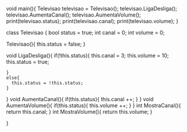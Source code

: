 void main(){
  Televisao televisao = Televisao();
  televisao.LigaDesliga();
  televisao.AumentaCanal();
  televisao.AumentaVolume();
  print(televisao.status);
  print(televisao.canal);
  print(televisao.volume);
}

class Televisao {
  bool status = true;
  int canal = 0;
  int volume = 0;

  Televisao(){
    this.status = false;
  }

  void LigaDesliga(){
    if(!this.status){
    this.canal = 3; 
    this.volume = 10;
    this.status = true;
    
    }
    else{
      this.status = !this.status;
    }
  }
  void AumentaCanal(){
    if(this.status){
      this.canal ++;
    }
}
void AumentaVolume(){
  if(this.status){
    this.volume ++;
  }
}
int MostraCanal(){
   return this.canal;
}
int MostraVolume(){
  return this.volume;
}

}
